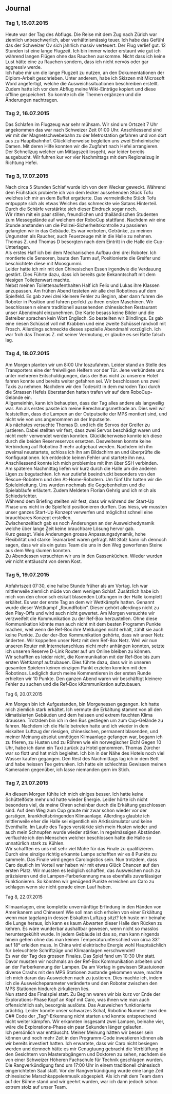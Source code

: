 ## Journal  
  
### Tag 1, 15.07.2015  
  
Heute war der Tag des Abflugs. Die Reise mit dem Zug nach Zürich war ziemlich unbeschwerlich, aber verhältnismässig teuer. Ich habe das Gefühl das der Schweizer Öv sich jährlich massiv verteuert.
Der Flug verlief gut. 12 Stunden ist eine lange Flugzeit. Ich bin immer wieder erstaunt wie gut ich während langen Flügen ohne das Rauchen auskomme. Nicht dass ich keine Lust hätte eine zu Rauchen sondern, dass ich nicht nervös oder gar aggressiv werde.  
Ich habe mir um die lange Flugzeit zu nutzen, an den Dokumentationen der Diplom-Arbeit geschrieben. Unter anderem, habe ich Skizzen mit Microsoft Word angefertigt, welche die Ausweichssituationen beschreiben erstellt. Zudem hatte ich vor dem Abflug meine Wiki-Einträge kopiert und diese offline gespeichert. So konnte ich die Themen ergänzen und die Änderungen nachtragen.  
  
### Tag 2, 16.07.2015  
  
Das Schlafen im Flugzeug war sehr mühsam. Wir sind um Ortszeit 7 Uhr angekommen das war nach Schweizer Zeit 01:00 Uhr. Anschliessend sind wir mit der Magnetschwebebahn zu der Metrostation gefahren und von dort aus zu Hauptbahnhof. Glücklicherweise begleiten uns zwei Einheimische Damen. Mit deren Hilfe konnten wir die Zugfahrt nach Hefei arrangieren. Der Schnellzug welcher um Mittagszeit losgeht, war leider bereits ausgebucht. Wir fuhren kur vor vier Nachmittags mit dem Regionalzug in Richtung Hefei.  
  
### Tag 3, 17.07.2015  
   
Nach circa 5 Stunden Schlaf wurde ich von dem Wecker geweckt. Während dem Frühstück probierte ich von dem lecker aussehenden Stück Tofu welches ich mir an dem Buffet ergatterte. Das vermeintliche Stück Tofu entpuppte sich als etwas Weiches das schmeckte wie Satans Hinterteil. Durch die Schärfe verstärkte sich dieser Eindruck sogar noch.  
Wir ritten mit ein paar stillen, freundlichen und thailändischen Studenten zum Messegelände auf welchem der RoboCup stattfand. Nachdem wir eine Stunde anstanden um die Polizei-Sicherheitskontrolle zu passieren gelangten wir in das Gebäude. Es war verboten, Getränke, zu meinen Ungunsten als Raucher, auch Feuerzeuge mit in die Halle zu nehmen. Thomas Z. und Thomas D besorgten nach dem Eintritt in die Halle die Cup-Unterlagen.  
Als erstes Half ich bei dem Mechanischen Aufbau drei drei Roboter. Ich montierte die Sensoren, baute den Turm auf, Positionierte die Greifer und beschichtete diese mit Moosgummi.  
Leider hatte ich mir mit den Chinesischen Essen irgendwie die Verdauung gestört. Dies Führte dazu, dass ich bereits gute Bekanntschaft mit dem hiesigen Toilettenwart machte.  
Nebst meinen Toilettenaufenthalten Half ich Felix und Lukas ihre Klassen anzupassen.
Am frühen Abend testeten wir alle drei Robotinos auf dem Spielfeld. Es gab zwei drei kleinere Fehler zu Beginn, aber dann fuhren die Roboter in Position und fuhren perfekt zu ihren ersten Maschinen.
Wir beschlossen n einem traditionell aussehenden chinesischen Restaurant unser Abendmahl einzunehmen. Die Karte besass keine Bilder und die Betreiber sprachen kein Wort Englisch. So bestellten wir Blindlings. Es gab eine riesen Schüssel voll mit Krabben und eine zweite Schüssel randvoll mit Frosch. Allerdings schmeckte dieses spezielle Abendmahl vorzüglich. Ich war froh das Thomas Z. mit seiner Vermutung, er glaube es sei Ratte falsch lag.

### Tag 4, 18.07.2015  
  
Am Morgen planten wir um 8:00 Uhr loszufahren. Leider stand an Stelle des Transporters eine der freiwilligen Helfern vor der Tür. Jene verkündete uns unter mehreren Entschuldigungen, dass der Bus nicht zu unserem Hotel fahren konnte und bereits weiter gefahren sei. Wir beschlossen uns zwei Taxis zu nehmen. Nachdem wir den Todesritt in dem maroden Taxi durch die Strassen Hefeis überstanden hatten trafen wir auf dem RoboCup-Gelände ein.   
Allgemeinhin, kann ich behaupten, dass der Tag alles andere als langweilig war. Am als erstes passte ich meine Berechnungsmethode an. Dies weil wir feststellten, dass die Lampen an der Outputseite der MPS montiert sind, und nicht wie von uns angenommen an der Inputseite.  
Als nächstes versuchte Thomas D. und ich die Servos der Greifer zu justieren. Dabei stellten wir fest, dass zwei Servos beschädigt waren und nicht mehr verwendet werden konnten. Glücklicherweise konnte ich diese durch die beiden Reserveservos ersetzen. Desweiteren konnte keine Verbindung auf Robotino 3 mehr aufgebaut werden. Nachdem ich ihn zweimal neustartete, schloss ich ihn am Bildschirm an und überprüfte die Konfigurationen. Ich entdeckte keinen Fehler und startete ihn neu. Anschliessend konnte ich mich problemlos mit ihm über SSH verbinden.  
Am späteren Nachmittag liefen wir kurz durch die Halle um die anderen Ligen zu begutachten. Ich war zutiefst beeindruckt besonders von den Rescue-Robotern und den At-Home-Robotern. 
Um fünf Uhr hatten wir die Spieleinleitung. Uns wurden nochmals die Gegebenheiten und die Spielabläufe erläutert. Zudem Meldeten Florian Gehrig und ich mich als Schiedsrichter.  
Während dem Briefing stellten wir fest, dass wir während der Start-Up Phase uns nicht in de Spielfeld positionieren durften. Das hiess, wir mussten unser ganzes Start-Up Konzept verwerfen und möglichst schnell eine brauchbares Konzept erstellen.  
Zwischenzeitlach gab es noch Änderungen an der Ausweichedynamik welche über lange Zeit keine brauchbare Lösung hervor gab.  
Kurz gesagt. Viele Änderungen grosse Anpassungsdynamik, hohe Flexibilität und starke Teamarbeit waren gefragt.
Mit Stolz kann ich dennoch sagen, dass wir als ein gutes Team die uns in den Weg geworfenen Steine aus dem Weg räumen konnten.  
Zu Abendessen versuchten wir uns in den Gassenküchen. Wieder wurden wir nicht enttäuscht von deren Kost.  
  
### Tag 5, 19.07.2015  
  
Abfahrtszeit 07:30, eine halbe Stunde früher als am Vortag. Ich war mittlerweile ziemlich müde von dem wenigen Schlaf. Zusätzlich habe ich mich von den chronisch eiskalt blasenden Lüftungen in der Halle komplett erkältet. Es war der erste Tag an dem wir Wettkämpfe hatten. Genannt wurde dieser Wettkampf „RoundRobin“. Dieser gehört allerdings nicht zu den Play-Offs und wird auch nicht gewertet.
Am Morgen versuchte wir verzweifelt die Kommunikation zu der Ref-Box herzustellen. Ohne diese Kommunikation könnte man auch nicht mit dem besten Programm Punkte machen, weil wenn die Ref-Box ihre Meldungen nicht erhält, zählt sie auch keine Punkte. Zu der der-Box Kommunikation gehörte, dass wir unser Netz änderten. Wir koppelten unser Netz mit dem Ref-Box Netz. Weil wir nun unseren Router mit Internetanschluss nicht mehr anhängen konnten, setzte ich unseren Reserve D-Link Router auf um Online bleiben zu können.  
Wir schafften es leider nicht, die Kommunikation mit der Ref-Box bis zum ersten Wettkampf aufzubauen. Dies führte dazu, dass wir in unseren gesamten Spielern keinen einzigen Punkt erzielen konnten mit den Robotinos. Lediglich durch meine Kommentieren in der ersten Runde erhielten wir 10 Punkte. 
Den ganzen Abend waren wir beschäftigt kleinere Fehler zu suchen und die Ref-Box kKommunikation aufzubauen.  
  
Tag 6, 20.07.2015  
  
Am Morgen bin ich Aufgestanden, bin Morgenessen gegangen. Ich hatte mich ziemlich stark erkältet. Ich vermute die Erkältung stammt von all den klimatisierten Gebäuden und dem heissen und extrem feuchten Klima draussen. Trotzdem bin ich in den Bus gestiegen um zum Cup-Gelände zu fahren. Nachdem ich die Halle betreten hatte und ich wieder in dem eiskalten Luftzug der riesigen, chinesischen, permanent blasenden, und meiner Meinung absolut unnötigen Klimaanlage gefangen war, begann ich zu frieren, zu Husten und zu Röhren wie ein norwegischer Elch! Gegen 10 Uhr, habe ich dann ein Taxi zurück zu Hotel genommen. Thomas Zürcher war so flott und hat mich begleitet. Ich bin in der Nähe des Hotels noch viel Wasser kaufen gegangen. Den Rest des Nachmittags lag ich in dem Bett und habe heissen Tee getrunken. Ich hatte ein schlechtes Gewissen meinen Kameraden gegenüber, ich lasse niemanden gern im Stich.  
  
### Tag 7, 21.07.2015  
  
An diesem Morgen fühlte ich mich einiges besser. Ich hatte keine Schüttelföste mehr und hatte wieder Energie. Leider hörte ich nicht besonders viel, da meine Ohren scheinbar durch die Erkältung geschlossen sind. Auf dem Weg zum Cup graute mir zwar schon wieder vor der garstigen, krankheitsbringenden Klimaanlage. Allerdings glaubte ich mittlerweile eher die Halle sei eigentlich ein Arktissimulator und keine Eventhalle. Im Laufe des Tages verstärkte sich mein Husten wieder und auch mein Schnupfen wurde wieder stärker. In regelmässigen Abständen verfluchte ich den Menschen welcher beschlossen hatte die Halle so unnatürlich stark zu Kühlen.  
Wir schafften es uns mit sehr viel Mühe für das Finale zu qualifizieren. Durch eine einzige richtig erkannte Lampe schafften wir es 8 Punkte zu sammeln. Das Finale wird gegen Carologistics sein. Nun trotzdem, dass Caro deutlich im Vorteil war haben wir mit etwas Glück Chancen auf den ersten Platz. Wir mussten es lediglich schaffen, das Ausweichen noch zu präzisieren und die Lampen-Farberkennung muss ebenfalls zuverlässiger Funktionieren. So könnten wir genügend Punkte erreichen um Caro zu schlagen wenn sie nicht gerade einen Lauf haben.  
  
Tag 8, 22.07.2015  
  
Klimaanlagen, eine komplette unvernünftige Erfindung in den Händen von Amerikanern und Chinesen! Wie soll man sich erholen von einer Erkältung wenn man tagelang in dessen Eiskalten Luftzug sitzt? Ich huste mir beinahe die Lunge heraus, ich kann es kaum Abwarten dieser Halle den Rücken zu kehren. Es wäre wunderbar aushaltbar gewesen, wenn nicht so masslos heruntergekühlt wurde. In jedem Gebäude ist das so, man kann nirgends hinein gehen ohne das man keinen Temperaturunterschied von circa 33° auf 18° erleiden muss. In China wird elektrische Energie wohl Hauptsächlich für beleuchtete Schriftzüge und Klimaanlagen verschwendet!  
Es war der Tag des grossen Finales. Das Spiel fand um 10:30 Uhr statt. Davor mussten wir nochmals an der Ref-Box Kommunikation arbeiten und an der Farberkennung der Lampen. Da am Vortag in gewissen Situatuionen diverse Crashs mit den MPS Stationen zustande gekommen ware, machte ich mich daran das Ausweichen nach zu justieren. Dies machte ich, indem ich die Ausweicheparameter veränderte und den Roboter zwischen den MPS Stationen hindurch zirkulieren lies.   
Nun stand das Finalspiel statt. Zu Beginn waren wir bis kurz vor Ende der Explorations-Phase Kopf an Kopf mit Caro, was ihnen wie man auch offensichtlich sah, besorgnis auslöste. Das Ausweichen funktionierte prächtig. Leider konnte unser schwarzes Schaf, Robotino Nummer zwei den C## Code der „Tag“-Erkennung nicht starten und konnte entsprechend nicht weiter kämpfen. Wir erkannten insgesamt zwei Lampen, beinahe vier, wäre die Explorations-Phase ein paar Sekunden länger gelaufen.  
Ich persönlich war enttäuscht. Meiner Meinung hätten wir besser sein können und noch mehr Zeit in den Programm-Code investieren können als wir bereits investiert hatten. Ich erwartete, dass wir Caro nicht besiegen werden und dennoch hätte es mir Genugtuung gebracht die Verblüffung in den Gesichtern von Masterabgängern und Doktoren zu sehen, nachdem sie von einer Schweizer Höheren Fachschule für Technik geschlagen wurden.  
Die Rangverkündigung fand um 17:00 Uhr in einem traditionell chinesisch eingerichteten Saal statt. Vor der Rangverkündigung wurde eine lange Zeit chinesische Marschkappelenmusik abgespielt. Als ich mit dem Team dann auf der Bühne stand und wir geehrt wurden, war ich dann jedoch schon extrem stolz auf unser Team.
